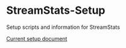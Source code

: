 # StreamStats-Setup
Setup scripts and information for StreamStats


[Current setup document](https://docs.google.com/a/doi.gov/document/d/1Rlvlyw26U_7Epe0FKQAhC3ZRCsUnEqph_cj-Zo1ugbs/edit?usp=sharing)